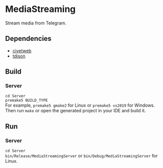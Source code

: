 # MediaStreaming
Stream media from Telegram.

## Dependencies
- [civetweb](https://github.com/civetweb/civetweb.git)
- [tdjson](https://github.com/tdlib/td.git)

## Build
### Server
`cd Server`  
`premake5 BUILD_TYPE`  
For example, `premake5 gmake2` for Linux or `premake5 vs2019` for Windows.
Then run `make` or open the generated project in your IDE and build it.

## Run
### Server
`cd Server`  
`bin/Release/MediaStreamingServer` or `bin/Debug/MediaStreamingServer` for Linux.